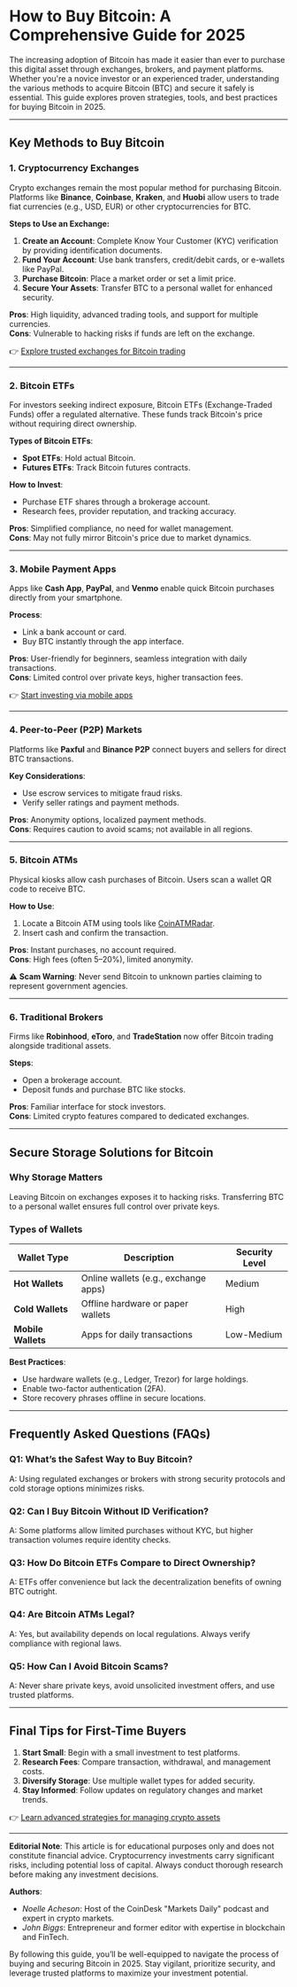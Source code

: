 # How to Buy Bitcoin: A Comprehensive Guide for 2025  

The increasing adoption of Bitcoin has made it easier than ever to purchase this digital asset through exchanges, brokers, and payment platforms. Whether you're a novice investor or an experienced trader, understanding the various methods to acquire Bitcoin (BTC) and secure it safely is essential. This guide explores proven strategies, tools, and best practices for buying Bitcoin in 2025.  

---

## Key Methods to Buy Bitcoin  

### 1. **Cryptocurrency Exchanges**  
Crypto exchanges remain the most popular method for purchasing Bitcoin. Platforms like **Binance**, **Coinbase**, **Kraken**, and **Huobi** allow users to trade fiat currencies (e.g., USD, EUR) or other cryptocurrencies for BTC.  

**Steps to Use an Exchange:**  
1. **Create an Account**: Complete Know Your Customer (KYC) verification by providing identification documents.  
2. **Fund Your Account**: Use bank transfers, credit/debit cards, or e-wallets like PayPal.  
3. **Purchase Bitcoin**: Place a market order or set a limit price.  
4. **Secure Your Assets**: Transfer BTC to a personal wallet for enhanced security.  

**Pros**: High liquidity, advanced trading tools, and support for multiple currencies.  
**Cons**: Vulnerable to hacking risks if funds are left on the exchange.  

👉 [Explore trusted exchanges for Bitcoin trading](https://bit.ly/okx-bonus)  

---

### 2. **Bitcoin ETFs**  
For investors seeking indirect exposure, Bitcoin ETFs (Exchange-Traded Funds) offer a regulated alternative. These funds track Bitcoin's price without requiring direct ownership.  

**Types of Bitcoin ETFs**:  
- **Spot ETFs**: Hold actual Bitcoin.  
- **Futures ETFs**: Track Bitcoin futures contracts.  

**How to Invest**:  
- Purchase ETF shares through a brokerage account.  
- Research fees, provider reputation, and tracking accuracy.  

**Pros**: Simplified compliance, no need for wallet management.  
**Cons**: May not fully mirror Bitcoin's price due to market dynamics.  

---

### 3. **Mobile Payment Apps**  
Apps like **Cash App**, **PayPal**, and **Venmo** enable quick Bitcoin purchases directly from your smartphone.  

**Process**:  
- Link a bank account or card.  
- Buy BTC instantly through the app interface.  

**Pros**: User-friendly for beginners, seamless integration with daily transactions.  
**Cons**: Limited control over private keys, higher transaction fees.  

👉 [Start investing via mobile apps](https://bit.ly/okx-bonus)  

---

### 4. **Peer-to-Peer (P2P) Markets**  
Platforms like **Paxful** and **Binance P2P** connect buyers and sellers for direct BTC transactions.  

**Key Considerations**:  
- Use escrow services to mitigate fraud risks.  
- Verify seller ratings and payment methods.  

**Pros**: Anonymity options, localized payment methods.  
**Cons**: Requires caution to avoid scams; not available in all regions.  

---

### 5. **Bitcoin ATMs**  
Physical kiosks allow cash purchases of Bitcoin. Users scan a wallet QR code to receive BTC.  

**How to Use**:  
1. Locate a Bitcoin ATM using tools like [CoinATMRadar](https://coinatmradar.com/).  
2. Insert cash and confirm the transaction.  

**Pros**: Instant purchases, no account required.  
**Cons**: High fees (often 5–20%), limited anonymity.  

⚠️ **Scam Warning**: Never send Bitcoin to unknown parties claiming to represent government agencies.  

---

### 6. **Traditional Brokers**  
Firms like **Robinhood**, **eToro**, and **TradeStation** now offer Bitcoin trading alongside traditional assets.  

**Steps**:  
- Open a brokerage account.  
- Deposit funds and purchase BTC like stocks.  

**Pros**: Familiar interface for stock investors.  
**Cons**: Limited crypto features compared to dedicated exchanges.  

---

## Secure Storage Solutions for Bitcoin  

### Why Storage Matters  
Leaving Bitcoin on exchanges exposes it to hacking risks. Transferring BTC to a personal wallet ensures full control over private keys.  

### Types of Wallets  
| Wallet Type       | Description                          | Security Level |  
|--------------------|--------------------------------------|----------------|  
| **Hot Wallets**    | Online wallets (e.g., exchange apps) | Medium         |  
| **Cold Wallets**   | Offline hardware or paper wallets    | High           |  
| **Mobile Wallets** | Apps for daily transactions          | Low-Medium     |  

**Best Practices**:  
- Use hardware wallets (e.g., Ledger, Trezor) for large holdings.  
- Enable two-factor authentication (2FA).  
- Store recovery phrases offline in secure locations.  

---

## Frequently Asked Questions (FAQs)  

### Q1: What’s the Safest Way to Buy Bitcoin?  
A: Using regulated exchanges or brokers with strong security protocols and cold storage options minimizes risks.  

### Q2: Can I Buy Bitcoin Without ID Verification?  
A: Some platforms allow limited purchases without KYC, but higher transaction volumes require identity checks.  

### Q3: How Do Bitcoin ETFs Compare to Direct Ownership?  
A: ETFs offer convenience but lack the decentralization benefits of owning BTC outright.  

### Q4: Are Bitcoin ATMs Legal?  
A: Yes, but availability depends on local regulations. Always verify compliance with regional laws.  

### Q5: How Can I Avoid Bitcoin Scams?  
A: Never share private keys, avoid unsolicited investment offers, and use trusted platforms.  

---

## Final Tips for First-Time Buyers  
1. **Start Small**: Begin with a small investment to test platforms.  
2. **Research Fees**: Compare transaction, withdrawal, and management costs.  
3. **Diversify Storage**: Use multiple wallet types for added security.  
4. **Stay Informed**: Follow updates on regulatory changes and market trends.  

👉 [Learn advanced strategies for managing crypto assets](https://bit.ly/okx-bonus)  

---

**Editorial Note**: This article is for educational purposes only and does not constitute financial advice. Cryptocurrency investments carry significant risks, including potential loss of capital. Always conduct thorough research before making any investment decisions.  

**Authors**:  
- *Noelle Acheson*: Host of the CoinDesk "Markets Daily" podcast and expert in crypto markets.  
- *John Biggs*: Entrepreneur and former editor with expertise in blockchain and FinTech.  

By following this guide, you’ll be well-equipped to navigate the process of buying and securing Bitcoin in 2025. Stay vigilant, prioritize security, and leverage trusted platforms to maximize your investment potential.